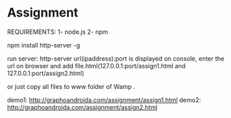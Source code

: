 # Assignment

REQUIREMENTS:
     1- node.js
     2- npm


npm install http-server -g

run server: http-server
url(ipaddress):port is displayed on console, enter the url on browser and add  file.html(127.0.0.1:port/assign1.html and 127.0.0.1:port/assign2.html)

or just copy all files to www folder of Wamp . 



demo1: http://graphoandroida.com/assignment/assign1.html
demo2: http://graphoandroida.com/assignment/assign2.html
